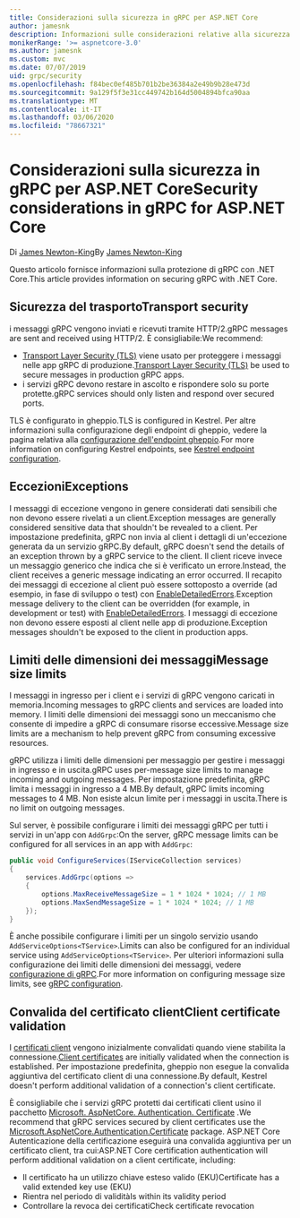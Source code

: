 ```yaml
---
title: Considerazioni sulla sicurezza in gRPC per ASP.NET Core
author: jamesnk
description: Informazioni sulle considerazioni relative alla sicurezza per gRPC per ASP.NET Core.
monikerRange: '>= aspnetcore-3.0'
ms.author: jamesnk
ms.custom: mvc
ms.date: 07/07/2019
uid: grpc/security
ms.openlocfilehash: f84bec0ef485b701b2be36384a2e49b9b28e473d
ms.sourcegitcommit: 9a129f5f3e31cc449742b164d5004894bfca90aa
ms.translationtype: MT
ms.contentlocale: it-IT
ms.lasthandoff: 03/06/2020
ms.locfileid: "78667321"
---
```

# <a name="security-considerations-in-grpc-for-aspnet-core"></a><span data-ttu-id="59aa0-103">Considerazioni sulla sicurezza in gRPC per ASP.NET Core</span><span class="sxs-lookup"><span data-stu-id="59aa0-103">Security considerations in gRPC for ASP.NET Core</span></span>

<span data-ttu-id="59aa0-104">Di [James Newton-King](https://twitter.com/jamesnk)</span><span class="sxs-lookup"><span data-stu-id="59aa0-104">By [James Newton-King](https://twitter.com/jamesnk)</span></span>

<span data-ttu-id="59aa0-105">Questo articolo fornisce informazioni sulla protezione di gRPC con .NET Core.</span><span class="sxs-lookup"><span data-stu-id="59aa0-105">This article provides information on securing gRPC with .NET Core.</span></span>

## <a name="transport-security"></a><span data-ttu-id="59aa0-106">Sicurezza del trasporto</span><span class="sxs-lookup"><span data-stu-id="59aa0-106">Transport security</span></span>

<span data-ttu-id="59aa0-107">i messaggi gRPC vengono inviati e ricevuti tramite HTTP/2.</span><span class="sxs-lookup"><span data-stu-id="59aa0-107">gRPC messages are sent and received using HTTP/2.</span></span> <span data-ttu-id="59aa0-108">È consigliabile:</span><span class="sxs-lookup"><span data-stu-id="59aa0-108">We recommend:</span></span>

* <span data-ttu-id="59aa0-109">[Transport Layer Security (TLS)](https://tools.ietf.org/html/rfc5246) viene usato per proteggere i messaggi nelle app gRPC di produzione.</span><span class="sxs-lookup"><span data-stu-id="59aa0-109">[Transport Layer Security (TLS)](https://tools.ietf.org/html/rfc5246) be used to secure messages in production gRPC apps.</span></span>
* <span data-ttu-id="59aa0-110">i servizi gRPC devono restare in ascolto e rispondere solo su porte protette.</span><span class="sxs-lookup"><span data-stu-id="59aa0-110">gRPC services should only listen and respond over secured ports.</span></span>

<span data-ttu-id="59aa0-111">TLS è configurato in gheppio.</span><span class="sxs-lookup"><span data-stu-id="59aa0-111">TLS is configured in Kestrel.</span></span> <span data-ttu-id="59aa0-112">Per altre informazioni sulla configurazione degli endpoint di gheppio, vedere la pagina relativa alla [configurazione dell'endpoint gheppio](xref:fundamentals/servers/kestrel#endpoint-configuration).</span><span class="sxs-lookup"><span data-stu-id="59aa0-112">For more information on configuring Kestrel endpoints, see [Kestrel endpoint configuration](xref:fundamentals/servers/kestrel#endpoint-configuration).</span></span>

## <a name="exceptions"></a><span data-ttu-id="59aa0-113">Eccezioni</span><span class="sxs-lookup"><span data-stu-id="59aa0-113">Exceptions</span></span>

<span data-ttu-id="59aa0-114">I messaggi di eccezione vengono in genere considerati dati sensibili che non devono essere rivelati a un client.</span><span class="sxs-lookup"><span data-stu-id="59aa0-114">Exception messages are generally considered sensitive data that shouldn't be revealed to a client.</span></span> <span data-ttu-id="59aa0-115">Per impostazione predefinita, gRPC non invia al client i dettagli di un'eccezione generata da un servizio gRPC.</span><span class="sxs-lookup"><span data-stu-id="59aa0-115">By default, gRPC doesn't send the details of an exception thrown by a gRPC service to the client.</span></span> <span data-ttu-id="59aa0-116">Il client riceve invece un messaggio generico che indica che si è verificato un errore.</span><span class="sxs-lookup"><span data-stu-id="59aa0-116">Instead, the client receives a generic message indicating an error occurred.</span></span> <span data-ttu-id="59aa0-117">Il recapito dei messaggi di eccezione al client può essere sottoposto a override (ad esempio, in fase di sviluppo o test) con [EnableDetailedErrors](xref:grpc/configuration#configure-services-options).</span><span class="sxs-lookup"><span data-stu-id="59aa0-117">Exception message delivery to the client can be overridden (for example, in development or test) with [EnableDetailedErrors](xref:grpc/configuration#configure-services-options).</span></span> <span data-ttu-id="59aa0-118">I messaggi di eccezione non devono essere esposti al client nelle app di produzione.</span><span class="sxs-lookup"><span data-stu-id="59aa0-118">Exception messages shouldn't be exposed to the client in production apps.</span></span>

## <a name="message-size-limits"></a><span data-ttu-id="59aa0-119">Limiti delle dimensioni dei messaggi</span><span class="sxs-lookup"><span data-stu-id="59aa0-119">Message size limits</span></span>

<span data-ttu-id="59aa0-120">I messaggi in ingresso per i client e i servizi di gRPC vengono caricati in memoria.</span><span class="sxs-lookup"><span data-stu-id="59aa0-120">Incoming messages to gRPC clients and services are loaded into memory.</span></span> <span data-ttu-id="59aa0-121">I limiti delle dimensioni dei messaggi sono un meccanismo che consente di impedire a gRPC di consumare risorse eccessive.</span><span class="sxs-lookup"><span data-stu-id="59aa0-121">Message size limits are a mechanism to help prevent gRPC from consuming excessive resources.</span></span>

<span data-ttu-id="59aa0-122">gRPC utilizza i limiti delle dimensioni per messaggio per gestire i messaggi in ingresso e in uscita.</span><span class="sxs-lookup"><span data-stu-id="59aa0-122">gRPC uses per-message size limits to manage incoming and outgoing messages.</span></span> <span data-ttu-id="59aa0-123">Per impostazione predefinita, gRPC limita i messaggi in ingresso a 4 MB.</span><span class="sxs-lookup"><span data-stu-id="59aa0-123">By default, gRPC limits incoming messages to 4 MB.</span></span> <span data-ttu-id="59aa0-124">Non esiste alcun limite per i messaggi in uscita.</span><span class="sxs-lookup"><span data-stu-id="59aa0-124">There is no limit on outgoing messages.</span></span>

<span data-ttu-id="59aa0-125">Sul server, è possibile configurare i limiti dei messaggi gRPC per tutti i servizi in un'app con `AddGrpc`:</span><span class="sxs-lookup"><span data-stu-id="59aa0-125">On the server, gRPC message limits can be configured for all services in an app with `AddGrpc`:</span></span>

```csharp
public void ConfigureServices(IServiceCollection services)
{
    services.AddGrpc(options =>
    {
        options.MaxReceiveMessageSize = 1 * 1024 * 1024; // 1 MB
        options.MaxSendMessageSize = 1 * 1024 * 1024; // 1 MB
    });
}
```

<span data-ttu-id="59aa0-126">È anche possibile configurare i limiti per un singolo servizio usando `AddServiceOptions<TService>`.</span><span class="sxs-lookup"><span data-stu-id="59aa0-126">Limits can also be configured for an individual service using `AddServiceOptions<TService>`.</span></span> <span data-ttu-id="59aa0-127">Per ulteriori informazioni sulla configurazione dei limiti delle dimensioni dei messaggi, vedere [configurazione di gRPC](xref:grpc/configuration).</span><span class="sxs-lookup"><span data-stu-id="59aa0-127">For more information on configuring message size limits, see [gRPC configuration](xref:grpc/configuration).</span></span>

## <a name="client-certificate-validation"></a><span data-ttu-id="59aa0-128">Convalida del certificato client</span><span class="sxs-lookup"><span data-stu-id="59aa0-128">Client certificate validation</span></span>

<span data-ttu-id="59aa0-129">I [certificati client](https://tools.ietf.org/html/rfc5246#section-7.4.4) vengono inizialmente convalidati quando viene stabilita la connessione.</span><span class="sxs-lookup"><span data-stu-id="59aa0-129">[Client certificates](https://tools.ietf.org/html/rfc5246#section-7.4.4) are initially validated when the connection is established.</span></span> <span data-ttu-id="59aa0-130">Per impostazione predefinita, gheppio non esegue la convalida aggiuntiva del certificato client di una connessione.</span><span class="sxs-lookup"><span data-stu-id="59aa0-130">By default, Kestrel doesn't perform additional validation of a connection's client certificate.</span></span>

<span data-ttu-id="59aa0-131">È consigliabile che i servizi gRPC protetti dai certificati client usino il pacchetto [Microsoft. AspNetCore. Authentication. Certificate](xref:security/authentication/certauth) .</span><span class="sxs-lookup"><span data-stu-id="59aa0-131">We recommend that gRPC services secured by client certificates use the [Microsoft.AspNetCore.Authentication.Certificate](xref:security/authentication/certauth) package.</span></span> <span data-ttu-id="59aa0-132">ASP.NET Core Autenticazione della certificazione eseguirà una convalida aggiuntiva per un certificato client, tra cui:</span><span class="sxs-lookup"><span data-stu-id="59aa0-132">ASP.NET Core certification authentication will perform additional validation on a client certificate, including:</span></span>

* <span data-ttu-id="59aa0-133">Il certificato ha un utilizzo chiave esteso valido (EKU)</span><span class="sxs-lookup"><span data-stu-id="59aa0-133">Certificate has a valid extended key use (EKU)</span></span>
* <span data-ttu-id="59aa0-134">Rientra nel periodo di validità</span><span class="sxs-lookup"><span data-stu-id="59aa0-134">Is within its validity period</span></span>
* <span data-ttu-id="59aa0-135">Controllare la revoca dei certificati</span><span class="sxs-lookup"><span data-stu-id="59aa0-135">Check certificate revocation</span></span>
